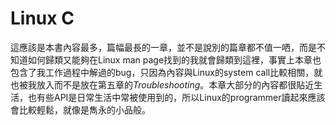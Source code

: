 # Linux C

這應該是本書內容最多，篇幅最長的一章，並不是說別的篇章都不值一哂，而是不知道如何歸類又能夠在Linux man page找到的我就會歸類到這裡，事實上本章也包含了我工作過程中解過的bug，只因為內容與Linux的system call比較相關，就也被我放入而不是放在第五章的*Troubleshooting*。本章大部分的內容都很貼近生活，也有些API是日常生活中常被使用到的，所以Linux的programmer讀起來應該會比較輕鬆，就像是雋永的小品般。